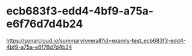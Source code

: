 # ecb683f3-edd4-4bf9-a75a-e6f76d7d4b24
https://sonarcloud.io/summary/overall?id=examly-test_ecb683f3-edd4-4bf9-a75a-e6f76d7d4b24
